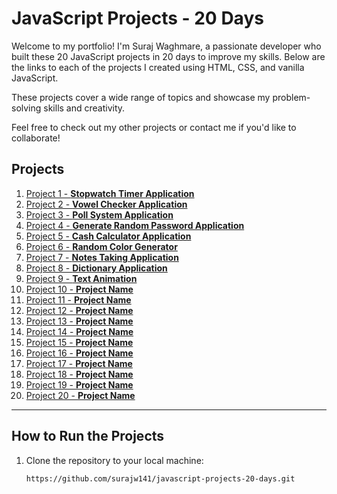 # JavaScript Projects - 20 Days

Welcome to my portfolio! I'm Suraj Waghmare, a passionate developer who built these 20 JavaScript projects in 20 days to improve my skills. Below are the links to each of the projects I created using HTML, CSS, and vanilla JavaScript.

These projects cover a wide range of topics and showcase my problem-solving skills and creativity.

Feel free to check out my other projects or contact me if you'd like to collaborate!

## Projects

1. [Project 1 - **Stopwatch Timer Application**](https://surajw141.github.io/javascript-projects-20-days/Project-1-Stopwatch-Timer-Application/)
2. [Project 2 - **Vowel Checker Application**](https://surajw141.github.io/javascript-projects-20-days/Project-2-Vowel-Counter-Application/)
3. [Project 3 - **Poll System Application**](https://surajw141.github.io/javascript-projects-20-days/Project-3-Poll-System-Application/)
4. [Project 4 - **Generate Random Password Application**](https://surajw141.github.io/javascript-projects-20-days/Project-4-Random-Password-Generator-Application/)
5. [Project 5 - **Cash Calculator Application**](https://surajw141.github.io/javascript-projects-20-days/Project-5-Cash-Calculator-Application/)
6. [Project 6 - **Random Color Generator**](https://surajw141.github.io/javascript-projects-20-days/Project-6-Random-Color-Generator-Application)
7. [Project 7 - **Notes Taking Application**](https://surajw141.github.io/javascript-projects-20-days/Project-7-Notes-Taking-Application-Like-Sticky-Notes)
8. [Project 8 - **Dictionary Application**](https://surajw141.github.io/javascript-projects-20-days/Project-8-Dictionary-Application)
9. [Project 9 - **Text Animation**](https://surajw141.github.io/javascript-projects-20-days/Project-9-Text-Animation)
10. [Project 10 - **Project Name**]()
11. [Project 11 - **Project Name**](./project-11-folder/)
12. [Project 12 - **Project Name**](./project-12-folder/)
13. [Project 13 - **Project Name**](./project-13-folder/)
14. [Project 14 - **Project Name**](./project-14-folder/)
15. [Project 15 - **Project Name**](./project-15-folder/)
16. [Project 16 - **Project Name**](./project-16-folder/)
17. [Project 17 - **Project Name**](./project-17-folder/)
18. [Project 18 - **Project Name**](./project-18-folder/)
19. [Project 19 - **Project Name**](./project-19-folder/)
20. [Project 20 - **Project Name**](./project-20-folder/)

---

## How to Run the Projects

1. Clone the repository to your local machine:
   ```bash
   https://github.com/surajw141/javascript-projects-20-days.git
